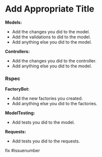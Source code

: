 # Add Appropriate Title
**Models:**
- Add the changes you did to the model.
- Add the validations to did to the model.
- Add anything else you did to the model.

**Controllers:**
- Add the changes you did to the controller.
- Add anything else you did to the model.

### Rspec
**FactoryBot:**
- Add the new factories you created.
- Add anything else you did to the factories.

**ModelTesting:**
- Add tests you did to the model.

**Requests:**
- Add tests you did to the requests.

fix #issuenumber
